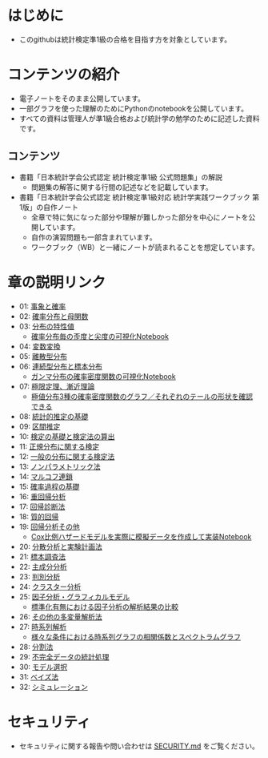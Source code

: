 # はじめに
* このgithubは統計検定準1級の合格を目指す方を対象としています。

# コンテンツの紹介
* 電子ノートをそのまま公開しています。
* 一部グラフを使った理解のためにPythonのnotebookを公開しています。
* すべての資料は管理人が準1級合格および統計学の勉学のために記述した資料です。

## コンテンツ
* 書籍「日本統計学会公式認定 統計検定準1級 公式問題集」の解説
  * 問題集の解答に関する行間の記述などを記載しています。
* 書籍「日本統計学会公式認定 統計検定準1級対応 統計学実践ワークブック 第1版」の自作ノート
  * 全章で特に気になった部分や理解が難しかった部分を中心にノートを公開しています。
  * 自作の演習問題も一部含まれています。
  * ワークブック（WB）と一緒にノートが読まれることを想定しています。

# 章の説明リンク
- 01: [事象と確率](./grade1semi_WB/chapter_1/)
- 02: [確率分布と母関数](./grade1semi_WB/chapter_2/)
- 03: [分布の特性値](./grade1semi_WB/chapter_3/)
  - [確率分布毎の歪度と尖度の可視化Notebook](./src/KurtosisAndShapSkewness.ipynb)
- 04: [変数変換](./grade1semi_WB/chapter_4/)
- 05: [離散型分布](./grade1semi_WB/chapter_5/)
- 06: [連続型分布と標本分布](./grade1semi_WB/chapter_6/)
  - [ガンマ分布の確率密度関数の可視化Notebook](./src/gamma.ipynb)
- 07: [極限定理、漸近理論](./grade1semi_WB/chapter_7/)
  - [極値分布3種の確率密度関数のグラフ／それぞれのテールの形状を確認できる](./photo/Gumbel_Weibull_Frechet.jpg)
- 08: [統計的推定の基礎](./grade1semi_WB/chapter_8/)
- 09: [区間推定](./grade1semi_WB/chapter_9/)
- 10: [検定の基礎と検定法の算出](./grade1semi_WB/chapter_10/)
- 11: [正規分布に関する検定](./grade1semi_WB/chapter_11/)
- 12: [一般の分布に関する検定法](./grade1semi_WB/chapter_12/)
- 13: [ノンパラメトリック法](./grade1semi_WB/chapter_13/)
- 14: [マルコフ連鎖](./grade1semi_WB/chapter_14/)
- 15: [確率過程の基礎](./grade1semi_WB/chapter_15/)
- 16: [重回帰分析](./grade1semi_WB/chapter_16/)
- 17: [回帰診断法](./grade1semi_WB/chapter_17/)
- 18: [質的回帰](./grade1semi_WB/chapter_18/)
- 19: [回帰分析その他](./grade1semi_WB/chapter_19/)
  - [Cox比例ハザードモデルを実際に模擬データを作成して実装Notebook](./src/cox_analysis.ipynb)
- 20: [分散分析と実験計画法](./grade1semi_WB/chapter_20/)
- 21: [標本調査法](./grade1semi_WB/chapter_21/)
- 22: [主成分分析](./grade1semi_WB/chapter_22/)
- 23: [判別分析](./grade1semi_WB/chapter_23/)
- 24: [クラスター分析](./grade1semi_WB/chapter_24/)
- 25: [因子分析・グラフィカルモデル](./grade1semi_WB/chapter_25/)
  - [標準化有無における因子分析の解析結果の比較](./src/fa.ipynb)
- 26: [その他の多変量解析法](./grade1semi_WB/chapter_26/)
- 27: [時系列解析](./grade1semi_WB/chapter_27/)
  - [様々な条件における時系列グラフの相関係数とスペクトラムグラフ](./src/graphs.ipynb)
- 28: [分割法](./grade1semi_WB/chapter_28/)
- 29: [不完全データの統計処理](./grade1semi_WB/chapter_29/)
- 30: [モデル選択](./grade1semi_WB/chapter_30/)
- 31: [ベイズ法](./grade1semi_WB/chapter_31/)
- 32: [シミュレーション](./grade1semi_WB/chapter_32/)

# セキュリティ
* セキュリティに関する報告や問い合わせは [SECURITY.md](./SECURITY.md) をご覧ください。